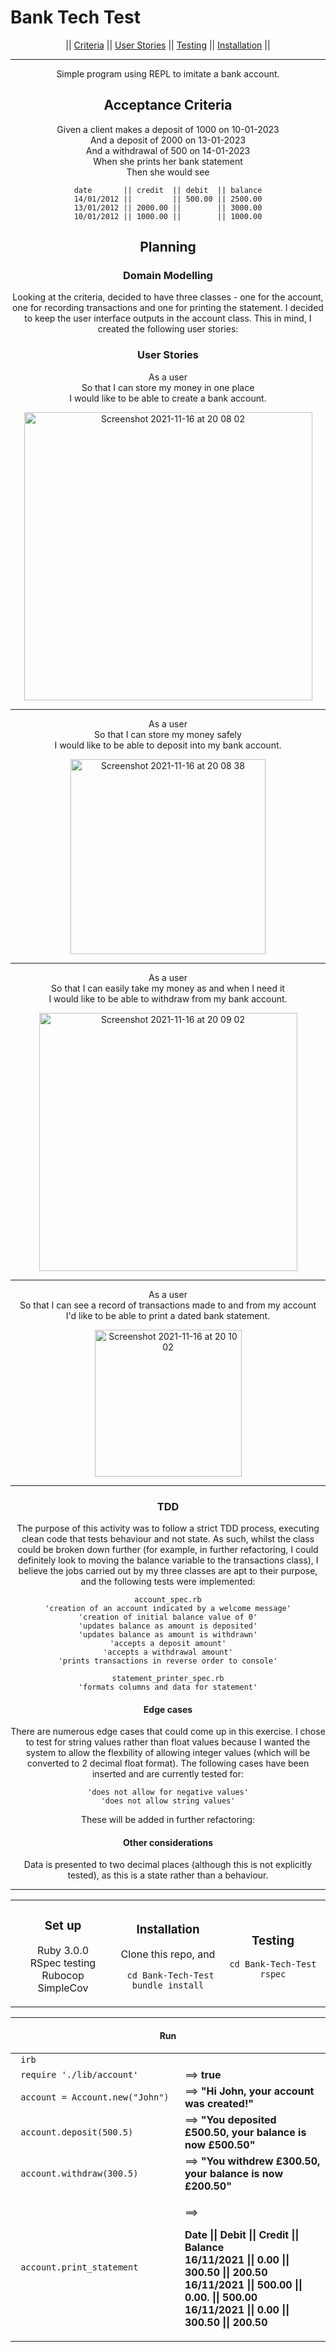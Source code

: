 # Bank Tech Test

<div align="center">|| <a href="#accecptance-criteria">Criteria</a> ||
<a href="#user-stories">User Stories</a> ||
<a href="#tdd">Testing</a> ||
<a href="#set-up">Installation</a> ||           
 <hr>
  
Simple program using REPL to imitate a bank account.

<h2 align="center"> Acceptance Criteria </h2>

   Given a client makes a deposit of 1000 on 10-01-2023  
   And a deposit of 2000 on 13-01-2023  
   And a withdrawal of 500 on 14-01-2023  
   When she prints her bank statement  
   Then she would see  

```
date       || credit  || debit  || balance
14/01/2012 ||         || 500.00 || 2500.00
13/01/2012 || 2000.00 ||        || 3000.00
10/01/2012 || 1000.00 ||        || 1000.00
```

## Planning

### Domain Modelling

Looking at the criteria, decided to have three classes - one for the account, one for recording transactions and one for printing the statement. I decided to keep the user interface outputs in the account class. This in mind, I created the following user stories:

### User Stories

 As a user  
 So that I can store my money in one place  
 I would like to be able to create a bank account.  

<div align="center"><img width="461" alt="Screenshot 2021-11-16 at 20 08 02" src="https://user-images.githubusercontent.com/76533997/142058333-b5b86c1a-2dc3-44ae-9c43-f8aa69d06dd5.png"></div>
<hr>

 As a user  
 So that I can store my money safely  
 I would like to be able to deposit into my bank account.  

<div align="center"><img width="312" alt="Screenshot 2021-11-16 at 20 08 38" src="https://user-images.githubusercontent.com/76533997/142058354-d758c7ab-96bd-4911-98ac-3ce01a705acf.png"></div>
<hr>
 
 As a user  
 So that I can easily take my money as and when I need it  
 I would like to be able to withdraw from my bank account.  

<div align="center"><img width="413" alt="Screenshot 2021-11-16 at 20 09 02" src="https://user-images.githubusercontent.com/76533997/142058364-922134f8-581c-4096-9cf4-4935a050b6d7.png"></div>
<hr>

 As a user  
 So that I can see a record of transactions made to and from my account  
 I'd like to be able to print a dated bank statement.  

 <div align="center"><img width="235" alt="Screenshot 2021-11-16 at 20 10 02" src="https://user-images.githubusercontent.com/76533997/142058374-dfe88fe9-6ca6-492f-97ad-9794da0fcf7c.png"></div>
<!-- <img width="412" alt="Screenshot 2021-11-16 at 20 09 22" src="https://user-images.githubusercontent.com/76533997/142058383-f4e2afdb-243e-4b3b-ba23-a69e6bb76e89.png"> -->
<hr>

### TDD

The purpose of this activity was to follow a strict TDD process, executing clean code that tests behaviour and not state. As such, whilst the class could be broken down further (for example, in further refactoring, I could definitely look to moving the balance variable to the transactions class), I believe the jobs carried out by my three classes are apt to their purpose, and the following tests were implemented:
```
account_spec.rb
'creation of an account indicated by a welcome message'
'creation of initial balance value of 0'
'updates balance as amount is deposited'
'updates balance as amount is withdrawn'
'accepts a deposit amount'
'accepts a withdrawal amount'
'prints transactions in reverse order to console'
```

```
statement_printer_spec.rb
'formats columns and data for statement'
```
#### Edge cases

There are numerous edge cases that could come up in this exercise. I chose to test for string values rather than float values because I wanted the system to allow the flexbility of allowing integer values (which will be converted to 2 decimal float format). The following cases have been inserted and are currently tested for:
```
'does not allow for negative values'
'does not allow string values'
```
These will be added in further refactoring:

#### Other considerations

Data is presented to two decimal places (although this is not explicitly tested), as this is a state rather than a behaviour.

<hr>
<table align="center">
<tr>
<td width= "33%" align="center">

### Set up


Ruby 3.0.0  
RSpec testing  
Rubocop  
SimpleCov

</td>
<td width= "33%" align="center">

### Installation

Clone this repo,
and

<code> cd Bank-Tech-Test</code>  
<code>bundle install</code>

</td>
<td width= "33%" align="center">

### Testing


<code>cd Bank-Tech-Test</code>  
<code> rspec </code>

</td>
</tr>
</table>

<hr>

#### Run

<table align ="center">
<tr>
<td width= "33%">
<code> irb </code> 
 </td>
  <td></td>
  </tr>
<tr>
<td width= "33%">
<code> require './lib/account'</code>  
  </td>
 <td width="33%">
 ==> <strong>true</strong>
  </td>
  </tr>
  <tr>
    <td>
<code> account = Account.new("John")</code>  
    </td>
    <td>
      ==> <strong>"Hi John, your account was created!"</strong>
    </td>
  </tr>
  <tr>
    <td>
<code> account.deposit(500.5)</code> 
    </td>
    <td>
      ==> <strong>"You deposited £500.50, your balance is now £500.50"</strong>
    </td>
  </tr>
  <tr>
    <td>
<code> account.withdraw(300.5)</code>  
    </td>
    <td>
      ==> <strong>"You withdrew £300.50, your balance is now £200.50"</strong>
    </td>
  </tr>
  <tr>
    <td>
<code> account.print_statement</code>
</td>
    <td>
      
==>

<strong>Date || Debit || Credit || Balance </strong>  
 <strong>16/11/2021 || 0.00 || 300.50 || 200.50 </strong>  
 <strong>16/11/2021 || 500.00 || 0.00. || 500.00 </strong>  
 <strong>16/11/2021 || 0.00 || 300.50 || 200.50 </strong>
    </td>
  </tr>
  
</table>








 





